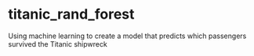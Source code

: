 # titanic_rand_forest
Using machine learning to create a model that predicts which passengers survived the Titanic shipwreck
